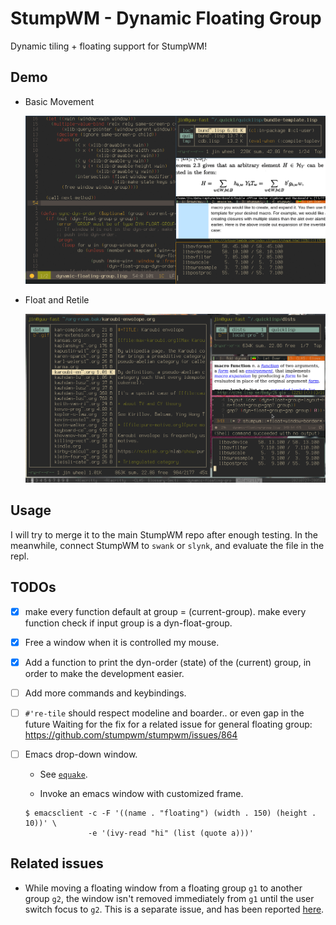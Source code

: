 # StumpWM - Dynamic Floating Group

Dynamic tiling + floating support for StumpWM!

## Demo

+ Basic Movement

  ![Basic Movement](img/basic-movement.gif)

+ Float and Retile

  ![Float and Retile](img/float-and-retile.gif)

## Usage

I will try to merge it to the main StumpWM repo after enough
testing. In the meanwhile, connect StumpWM to `swank` or `slynk`,
and evaluate the file in the repl.

## TODOs

+ [X] make every function default at group = (current-group).
      make every function check if input group is a
      dyn-float-group.

+ [X] Free a window when it is controlled my mouse.

+ [X] Add a function to print the dyn-order (state) of the
      (current) group, in order to make the development easier.

+ [ ] Add more commands and keybindings.

+ [ ] `#'re-tile` should respect modeline and boarder.. or even
  gap in the future Waiting for the fix for a related issue for
  general floating group:
  https://github.com/stumpwm/stumpwm/issues/864

+ [ ] Emacs drop-down window.

  + See [`equake`](https://babbagefiles.xyz/equake-elisp-console/).

  + Invoke an emacs window with customized frame.

  ```
  $ emacsclient -c -F '((name . "floating") (width . 150) (height . 10))' \
                -e '(ivy-read "hi" (list (quote a)))'
  ```

## Related issues

+ While moving a floating window from a floating group `g1` to another group
  `g2`, the window isn't removed immediately from `g1` until the user switch
  focus to `g2`. This is a separate issue, and has been reported
  [here](https://github.com/stumpwm/stumpwm/issues/879).
